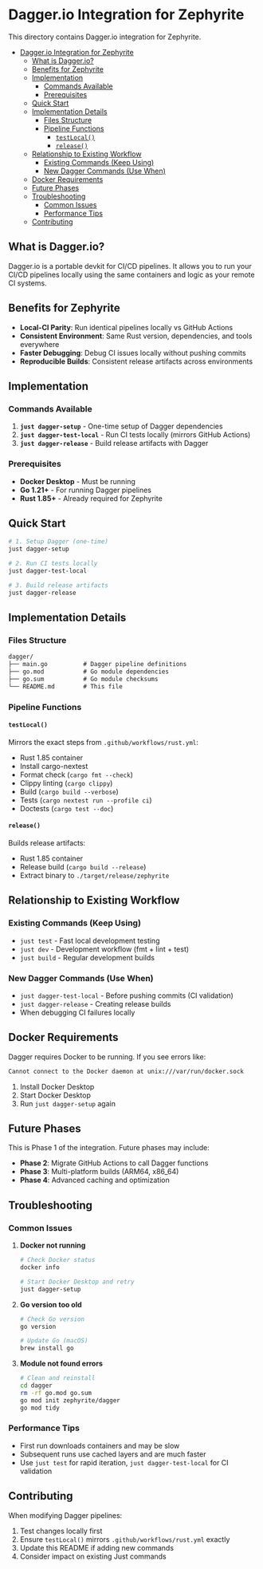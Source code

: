 # Dagger.io Integration for Zephyrite

This directory contains Dagger.io integration for Zephyrite.

- [Dagger.io Integration for Zephyrite](#daggerio-integration-for-zephyrite)
  - [What is Dagger.io?](#what-is-daggerio)
  - [Benefits for Zephyrite](#benefits-for-zephyrite)
  - [Implementation](#implementation)
    - [Commands Available](#commands-available)
    - [Prerequisites](#prerequisites)
  - [Quick Start](#quick-start)
  - [Implementation Details](#implementation-details)
    - [Files Structure](#files-structure)
    - [Pipeline Functions](#pipeline-functions)
      - [`testLocal()`](#testlocal)
      - [`release()`](#release)
  - [Relationship to Existing Workflow](#relationship-to-existing-workflow)
    - [Existing Commands (Keep Using)](#existing-commands-keep-using)
    - [New Dagger Commands (Use When)](#new-dagger-commands-use-when)
  - [Docker Requirements](#docker-requirements)
  - [Future Phases](#future-phases)
  - [Troubleshooting](#troubleshooting)
    - [Common Issues](#common-issues)
    - [Performance Tips](#performance-tips)
  - [Contributing](#contributing)

## What is Dagger.io?

Dagger.io is a portable devkit for CI/CD pipelines.
It allows you to run your CI/CD pipelines locally using the same containers and logic as your remote CI systems.

## Benefits for Zephyrite

- **Local-CI Parity**: Run identical pipelines locally vs GitHub Actions
- **Consistent Environment**: Same Rust version, dependencies, and tools everywhere
- **Faster Debugging**: Debug CI issues locally without pushing commits
- **Reproducible Builds**: Consistent release artifacts across environments

## Implementation

### Commands Available

1. **`just dagger-setup`** - One-time setup of Dagger dependencies
2. **`just dagger-test-local`** - Run CI tests locally (mirrors GitHub Actions)
3. **`just dagger-release`** - Build release artifacts with Dagger

### Prerequisites

- **Docker Desktop** - Must be running
- **Go 1.21+** - For running Dagger pipelines
- **Rust 1.85+** - Already required for Zephyrite

## Quick Start

```bash
# 1. Setup Dagger (one-time)
just dagger-setup

# 2. Run CI tests locally
just dagger-test-local

# 3. Build release artifacts
just dagger-release
```

## Implementation Details

### Files Structure

```txt
dagger/
├── main.go          # Dagger pipeline definitions
├── go.mod           # Go module dependencies
├── go.sum           # Go module checksums
└── README.md        # This file
```

### Pipeline Functions

#### `testLocal()`

Mirrors the exact steps from `.github/workflows/rust.yml`:

- Rust 1.85 container
- Install cargo-nextest
- Format check (`cargo fmt --check`)
- Clippy linting (`cargo clippy`)
- Build (`cargo build --verbose`)
- Tests (`cargo nextest run --profile ci`)
- Doctests (`cargo test --doc`)

#### `release()`

Builds release artifacts:

- Rust 1.85 container
- Release build (`cargo build --release`)
- Extract binary to `./target/release/zephyrite`

## Relationship to Existing Workflow

### Existing Commands (Keep Using)

- `just test` - Fast local development testing
- `just dev` - Development workflow (fmt + lint + test)
- `just build` - Regular development builds

### New Dagger Commands (Use When)

- `just dagger-test-local` - Before pushing commits (CI validation)
- `just dagger-release` - Creating release builds
- When debugging CI failures locally

## Docker Requirements

Dagger requires Docker to be running. If you see errors like:

```bash
Cannot connect to the Docker daemon at unix:///var/run/docker.sock
```

1. Install Docker Desktop
2. Start Docker Desktop
3. Run `just dagger-setup` again

## Future Phases

This is Phase 1 of the integration. Future phases may include:

- **Phase 2**: Migrate GitHub Actions to call Dagger functions
- **Phase 3**: Multi-platform builds (ARM64, x86_64)
- **Phase 4**: Advanced caching and optimization

## Troubleshooting

### Common Issues

1. **Docker not running**

   ```bash
   # Check Docker status
   docker info

   # Start Docker Desktop and retry
   just dagger-setup
   ```

2. **Go version too old**

   ```bash
   # Check Go version
   go version

   # Update Go (macOS)
   brew install go
   ```

3. **Module not found errors**

   ```bash
   # Clean and reinstall
   cd dagger
   rm -rf go.mod go.sum
   go mod init zephyrite/dagger
   go mod tidy
   ```

### Performance Tips

- First run downloads containers and may be slow
- Subsequent runs use cached layers and are much faster
- Use `just test` for rapid iteration, `just dagger-test-local` for CI validation

## Contributing

When modifying Dagger pipelines:

1. Test changes locally first
2. Ensure `testLocal()` mirrors `.github/workflows/rust.yml` exactly
3. Update this README if adding new commands
4. Consider impact on existing Just commands
